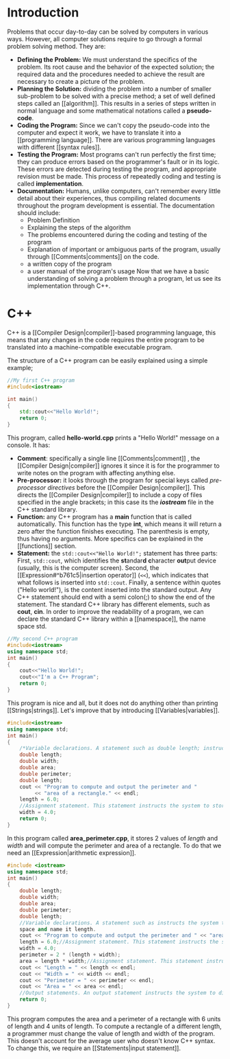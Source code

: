 # Introduction

Problems that occur day-to-day can be solved by computers in various ways. However, all computer solutions require to go through a formal problem solving method. They are:
- **Defining the Problem:** We must understand the specifics of the problem. Its root cause and the behavior of the expected solution; the required data and the procedures needed to achieve the result are necessary to create a picture of the problem.
- **Planning the Solution:** dividing the problem into a number of smaller sub-problem to be solved with a precise method; a set of well defined steps called an [[algorithm]]. This results in a series of steps written in normal language and some mathematical notations called a **pseudo-code**.
- **Coding the Program:** Since we can't copy the pseudo-code into the computer and expect it work, we have to translate it into a [[programming language]]. There are various programming languages with different [[syntax rules]].
- **Testing the Program:** Most programs can't run perfectly the first time; they can produce errors based on the programmer's fault or in its logic. These errors are detected during testing the program, and appropriate revision must be made. This process of repeatedly coding and testing is called **implementation**.
- **Documentation:** Humans, unlike computers, can't remember every little detail about their experiences, thus compiling related documents throughout the program development is essential. The documentation should include:
	- Problem Definition
	- Explaining the steps of the algorithm
	- The problems encountered during the coding and testing of the program
	- Explanation of important or ambiguous parts of the program, usually through [[Comments|comments]] on the code.
	- a written copy of the program
	- a user manual of the program's usage
Now that we have a basic understanding of solving a problem through a program, let us see its implementation through C++.

# C++
C++ is a [[Compiler Design|compiler]]-based programming language, this means that any changes in the code requires the entire program to be translated into a machine-compatible executable program.

The structure of a C++ program can be easily explained using a simple example;
```C++
//My first C++ program
#include<iostream>

int main()
{
	std::cout<<"Hello World!";
	return 0;
}
```
This program, called **hello-world.cpp** prints a "Hello World!" message on a console. It has:
- **Comment**: specifically a single line [[Comments|comment]] , the [[Compiler Design|compiler]] ignores it since it is for the programmer to write notes on the program with affecting anything else.
- **Pre-processor:** it looks through the program for special keys called *pre-processor directives* before the [[Compiler Design|compiler]]. This directs the [[Compiler Design|compiler]]  to include a copy of files specified in the angle brackets; in this case its the ***iostream***  file in the C++ standard library. 
- **Function:** any C++ program has a **main** function that is called automatically. This function has the type **int**, which means it will return a zero after the function finishes executing. The parenthesis is empty, thus having no arguments. More specifics can be explained in the [[functions]] section.
- **Statement:** the ```std::cout<<"Hello World!";``` statement has three parts: First, `std::cout`, which identifies the **st**andar**d** **c**haracter **out**put device (usually, this is the computer screen). Second, the [[Expression#^b761c5|insertion operator]] (`<<`), which indicates that what follows is inserted into `std::cout`. Finally, a sentence within quotes ("Hello world!"), is the content inserted into the standard output. Any C++ statement should end with a semi colon(;) to show the end of the statement.
The standard C++ library has different elements, such as **cout**, **cin**. In order to improve the readability of a program, we can declare the standard C++ library within a [[namespace]], the name space std.

```C++
//My second C++ program
#include<iostream>
using namespace std;
int main()
{
	cout<<"Hello World!";
	cout<<"I'm a C++ Program";
	return 0;
}
```

This program is nice and all, but it does not do anything other than printing [[Strings|strings]]. Let's improve that by introducing [[Variables|variables]].

```C++
#include<iostream>
using namespace std;
int main()
{
	/*Variable declarations. A statement such as double length; instructs the system to allocate memory space and name it length.*/
	double length;
	double width;
	double area;
	double perimeter;
	double length;
	cout << "Program to compute and output the perimeter and "
		 << "area of a rectangle." << endl;
	length = 6.0;
	//Assignment statement. This statement instructs the system to store 6.0 in the memory space length.
	width = 4.0;
	return 0;
}
```
In this program called **area\_perimeter.cpp**, it stores 2 values of *length* and *width* and will compute the perimeter and area of a rectangle. To do that we need an [[Expression|arithmetic expression]].

```C++
#include <iostream>
using namespace std;
int main()
{
	double length;
	double width;
	double area;
	double perimeter;
	double length;
	//Variable declarations. A statement such as instructs the system to allocate memory
	space and name it length.
	cout << "Program to compute and output the perimeter and " << "area of a rectangle." << endl;
	length = 6.0;//Assignment statement. This statement instructs the system to store 6.0 in the memory space length.
	width = 4.0;
	perimeter = 2 * (length + width);
	area = length * width;//Assignment statement. This statement instructs the system to evaluate the expression length * width and store the result in the memory space area.
	cout << "Length = " << length << endl;
	cout << "Width = " << width << endl;
	cout << "Perimeter = " << perimeter << endl;
	cout << "Area = " << area << endl;
	//Output statements. An output statement instructs the system to display results.
	return 0;
}

```
This program computes the area and a perimeter of a rectangle with 6 units of length and 4 units of length. To compute a rectangle of a different length, a programmer must change the value of length and width of the program. This doesn't account for the average user who doesn't know C++ syntax. To change this, we require an [[Statements|input statement]].